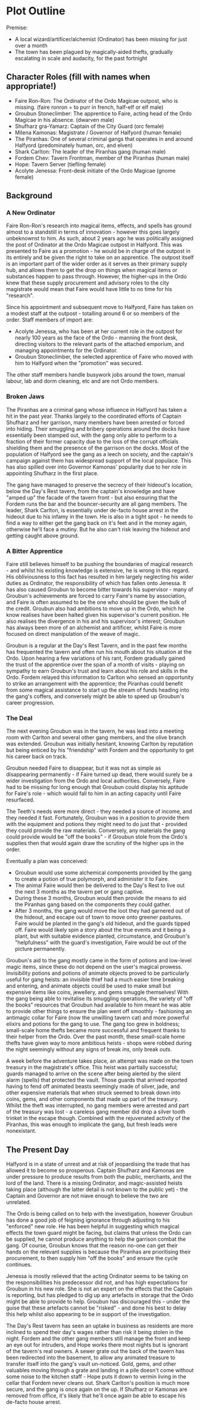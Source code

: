 # Plot Outline

Premise:

- A local wizard/artificer/alchemist (Ordinator) has been missing for just over a month
- The town has been plagued by magically-aided thefts, gradually escalating in scale and audacity, for the past fortnight

## Character Roles (fill with names when appropriate!)

- Faire Ron-Ron: The Ordinator of the Ordo Magicae outpost, who is missing. (faire ronron = to purr in french, half-elf or elf male)
- Groubun Stoneclimber: The apprentice to Faire, acting head of the Ordo Magicae in his absence. (dwarven male)
- Shufharz gra-Yamarz: Captain of the City Guard (orc female)
- Milena Kamonas: Magistrate / Governor of Halfyord (human female)
- The Piranhas: One of several criminal gangs that operates in and around Halfyord (predominately human, orc, and elven)
- Shark Carlton: The leader of the Piranhas gang (human male)
- Fordem Chev: Tavern Frontman, member of the Piranhas (human male)
- Hope: Tavern Server (tiefling female)
- Acolyte Jenessa: Front-desk initiate of the Ordo Magicae (gnome female)

## Background

### A New Ordinator

Faire Ron-Ron's research into magical items, effects, and spells has ground almost to a standstill in terms of innovation - however this goes largely unbeknownst to him.
As such, about 2 years ago he was politically assigned the post of Ordinator at the Ordo Magicae outpost in Halfyord.
This was presented to Faire as a promotion - he would be in charge of the outpost in its entirely and be given the right to take on an apprentice.
The outpost itself is an important part of the wider order as it serves as their primary supply hub, and allows them to get the drop on things when magical items or substances happen to pass through.
However, the higher-ups in the Ordo knew that these supply procurement and advisory roles to the city magistrate would mean that Faire would have little to no time for his "research".

Since his appointment and subsequent move to Halfyord, Faire has taken on a modest staff at the outpost - totalling around 6 or so members of the order.
Staff members of import are:

- Acolyte Jenessa, who has been at her current role in the outpost for nearly 100 years as the face of the Ordo - manning the front desk, directing visitors to the relevant parts of the attached emporium, and managing appointments for the Ordinator.
- Groubun Stoneclimber, the selected apprentice of Faire who moved with him to Halfyord when the "promotion" was secured.

The other staff members handle busywork jobs around the town, manual labour, lab and dorm cleaning, etc and are not Ordo members.

### Broken Jaws

The Piranhas are a criminal gang whose influence in Halfyord has taken a hit in the past year.
Thanks largely to the coordinated efforts of Captain Shufharz and her garrison, many members have been arrested or forced into hiding.
Their smuggling and bribery operations around the docks have essentially been stamped out, with the gang only able to perform to a fraction of their former capacity due to the loss of the corrupt officials shielding them and the presence of the garrison on the docks.
Most of the population of Halfyord see the gang as a leech on society, and the captain's campaign against them has widespread support of the local populace.
This has also spilled over into Governor Kamonas' popularity due to her role in appointing Shufharz in the first place.

The gang have managed to preserve the secrecy of their hideout's location, below the Day's Rest tavern, from the captain's knowledge and have "amped up" the facade of the tavern front - but also ensuring that the Fordem runs the bar and the bouncer-security are all gang members.
The leader, Shark Carlton, is essentially under de-facto house arrest in the hideout due to his infamy in the town.
He is also in a tight spot - he needs to find a way to either get the gang back on it's feet and in the money again, otherwise he'll face a mutiny.
But he also can't risk leaving the hideout and getting caught above ground.

### A Bitter Apprentice

Faire still believes himself to be pushing the boundaries of magical research - and whilst his existing knowledge is extensive, he is wrong in this regard.
His obliviousness to this fact has resulted in him largely neglecting his wider duties as Ordinator, the responsibility of which has fallen onto Jenessa.
It has also caused Groubun to become bitter towards his supervisor - many of Groubun's achievements are forced to carry Faire's name by association, and Faire is often assumed to be the one who should be given the bulk of the credit.
Groubun also had ambitions to move up in the Ordo, which he know realises have been halted given his supervisor's current position.
He also realises the divergence in his and his supervisor's interest; Groubun has always been more of an alchemist and artificer, whilst Faire is more focused on direct manipulation of the weave of magic.

Groubun is a regular at the Day's Rest Tavern, and in the past few months has frequented the tavern and often run his mouth about his situation at the Ordo.
Upon hearing a few variations of his rant, Fordem gradually gained the trust of the apprentice over the span of a month of visits - playing on sympathy to earn Groubun's trust and learn about his role and skills in the Ordo.
Fordem relayed this information to Carlton who sensed an opportunity to strike an arrangement with the apprentice; the Piranhas could benefit from some magical assistance to start up the stream of funds heading into the gang's coffers, and conversely might be able to speed up Groubun's career progression.

### The Deal

The next evening Groubun was in the tavern, he was lead into a meeting room with Carlton and several other gang members, and the olive branch was extended.
Groubun was initially hesitant, knowing Carlton by reputation but being enticed by his "friendship" with Fordem and the opportunity to get his career back on track.

Groubun needed Faire to disappear, but it was not as simple as disappearing permanently - if Faire turned up dead, there would surely be a wider investigation from the Ordo and local authorities.
Conversely, Faire had to be missing for long enough that Groubun could display his aptitude for Faire's role - which would fall to him in an acting capacity until Faire resurfaced.

The Teeth's needs were more direct - they needed a source of income, and they needed it fast.
Fortunately, Groubun was in a position to provide them with the equipment and potions they might need to do just that - provided they could provide the raw materials.
Conversely, any materials the gang could provide would be "off the books" - if Groubun stole from the Ordo's supplies then that would again draw the scrutiny of the higher ups in the order.

Eventually a plan was conceived:

- Groubun would use some alchemical components provided by the gang to create a potion of true polymorph, and administer it to Faire.
- The animal Faire would then be delivered to the Day's Rest to live out the next 3 months as the tavern pet or gang captive.
- During these 3 months, Groubun would then provide the means to aid the Piranhas gang based on the components they could gather.
- After 3 months, the gang would move the loot they had garnered out of the hideout, and escape out of town to move onto greener pastures. Faire would be planted in the gang's old hideout, and the guards tipped off. Faire would likely spin a story about the true events and it being a plant, but with suitable evidence planted, circumstance, and Groubun's "helpfulness" with the guard's investigation, Faire would be out of the picture permanently.

Groubun's aid to the gang mostly came in the form of potions and low-level magic items, since these do not depend on the user's magical prowess.
Invisibility potions and potions of animate objects proved to be particularly useful for gang heists: an invisible thief had a much easier time breaking and entering, and animate objects could be used to make small but expensive items like coins, jewellery, and gems smuggle themselves!
With the gang being able to revitalise its smuggling operations, the variety of "off the books" resources that Groubun had available to him meant he was able to provide other things to ensure the plan went off smoothly - fashioning an antimagic collar for Faire (now the unwilling tavern cat) and more powerful elixirs and potions for the gang to use.
The gang too grew in boldness; small-scale home thefts became more successful and frequent thanks to their helper from the Ordo.
Over the past month, these small-scale home thefts have given way to more ambitious heists - shops were robbed during the night seemingly without any signs of break _ins_, only break _outs_.

A week before the adventure takes place, an attempt was made on the town treasury in the magistrate's office.
This heist was partially successful; guards managed to arrive on the scene after being alerted by the silent alarm (spells) that protected the vault.
Those guards that arrived reported having to fend off animated beasts seemingly made of silver, jade, and other expensive materials that when struck seemed to break down into coins, gems, and other components that made up part of the treasury.
Whilst the theft was interrupted, no gang members were arrested and part of the treasury was lost - a careless gang member did drop a silver tooth trinket in the escape though.
Combined with the rejuvenated activity of the Piranhas, this was enough to implicate the gang, but fresh leads were nonexistant.

## The Present Day

Halfyord is in a state of unrest and at risk of jeopardising the trade that has allowed it to become so prosperous.
Captain Shufharz and Kamonas are under pressure to produce results from both the public, merchants, and the lord of the land.
There is a missing Ordinator, and magic-assisted heists taking place (although the latter detail is not known to the public yet) - the Captain and Governor are not niave enough to believe the two are unrelated.

The Ordo is being called on to help with the investigation, however Groubun has done a good job of feigning ignorance through adjusting to his "enforced" new role.
He has been helpful in suggesting which magical effects the town guard might be facing, but claims that unless the Ordo can be supplied, he cannot produce anything to help the garrison combat the gang.
Of course, Groubun knows that the reason no-one can get their hands on the relevant supplies is because the Piranhas are prioritising their procurement, to then supply him "off the books" and ensure the cycle continues.

Jenessa is mostly relieved that the acting Ordinator seems to be taking on the responsibilities his predecessor did not, and has high expectations for Groubun in his new role.
She is not an expert on the effects that the Captain is reporting, but has pledged to dig up any artefacts in storage that the Ordo might be able to provide to help.
Groubun has discouraged this - under the guise that these artefacts cannot be "risked" - and done his best to delay this help whilst also appearing to be in support of the investigation.

The Day's Rest tavern has seen an uptake in business as residents are more inclined to spend their day's wages rather than risk it being stolen in the night.
Fordem and the other gang members still manage the front and keep an eye out for intruders, and Hope works there most nights but is ignorant of the tavern's real owners.
A sewer grate out the back of the tavern has been redirected into the basement, to allow any animated treasure to transfer itself into the gang's vault un-noticed.
Gold, gems, and other valuables moving through a grate and landing in a pile doesn't come without some noise to the kitchen staff - Hope puts it down to vermin living in the cellar that Fordem never cleans out.
Shark Carlton's position is much more secure, and the gang is once again on the up.
If Shufharz or Kamonas are removed from office, it's likely that he'll once again be able to escape his de-facto house arrest.
